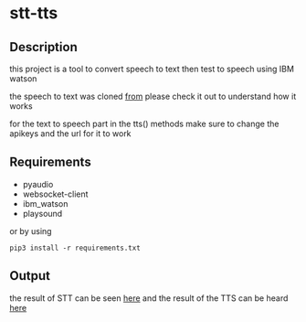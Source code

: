 # stt-tts

## Description

this project is a tool to convert speech to text then test to speech using IBM watson

the speech to text was cloned [from](https://github.com/nicknochnack/RealTimeSpeechToText/tree/main/watson-streaming-stt) please check it out to understand how it works

for the text to speech part 
in the tts() methods make sure to change the apikeys and the url for it to work 

## Requirements 

- pyaudio
- websocket-client
- ibm_watson
- playsound

or by using 
```
pip3 install -r requirements.txt 
```

## Output

the result of STT can be seen [here](res.txt) 
and the result of the TTS can be heard [here](speech.mp3)

